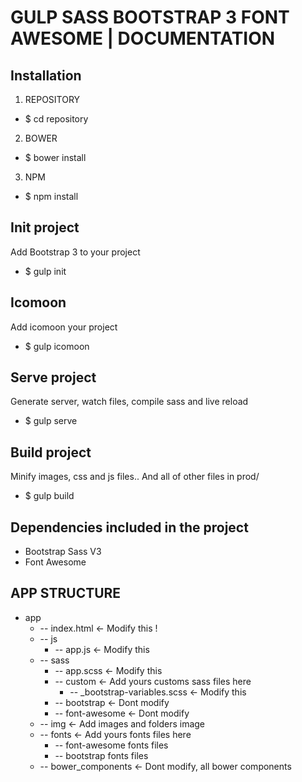GULP SASS BOOTSTRAP 3 FONT AWESOME | DOCUMENTATION
==================================================

Installation 
--------------------------

1. REPOSITORY
   
* $ cd repository
   
2. BOWER

* $ bower install
   
3. NPM

* $ npm install


Init project
-----------------

Add Bootstrap 3 to your project

* $ gulp init


Icomoon
-----------------

Add icomoon your project

* $ gulp icomoon


Serve project
-----------------

Generate server, watch files, compile sass and live reload

* $ gulp serve


Build project
-------------

Minify images, css and js files.. And all of other files in prod/ 

* $ gulp build


Dependencies included in the project
------------------------------------

* Bootstrap Sass V3
* Font Awesome


APP STRUCTURE
-------------------

* app
  * -- index.html <- Modify this !
  * -- js
    * -- app.js <- Modify this
  * -- sass
    * -- app.scss <- Modify this
    * -- custom <- Add yours customs sass files here
        * -- _bootstrap-variables.scss <- Modify this
    * -- bootstrap  <- Dont modify
    * -- font-awesome <- Dont modify
  * -- img  <- Add images and folders image
  * -- fonts  <- Add yours fonts files here
    * -- font-awesome fonts files
    * -- bootstrap fonts files
  * -- bower_components  <- Dont modify, all bower components